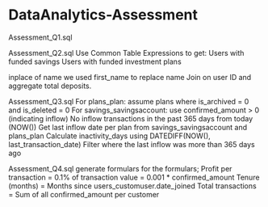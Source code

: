 # DataAnalytics-Assessment

Assessment_Q1.sql


Assessment_Q2.sql
Use Common Table Expressions to get:
Users with funded savings
Users with funded investment plans

inplace of name we used first_name to replace name
Join on user ID and aggregate total deposits.


Assessment_Q3.sql
For plans_plan: assume plans where is_archived = 0 and is_deleted = 0
For savings_savingsaccount: use confirmed_amount > 0 (indicating inflow)
No inflow transactions in the past 365 days from today (NOW())
Get last inflow date per plan from savings_savingsaccount and plans_plan
Calculate inactivity_days using DATEDIFF(NOW(), last_transaction_date)
Filter where the last inflow was more than 365 days ago



Assessment_Q4.sql
generate formulars for the formulars;
Profit per transaction = 0.1% of transaction value = 0.001 * confirmed_amount
Tenure (months) = Months since users_customuser.date_joined
Total transactions = Sum of all confirmed_amount per customer
